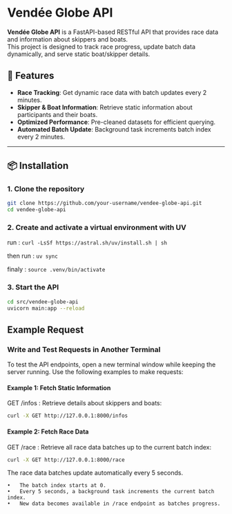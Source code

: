 # Vendée Globe API

**Vendée Globe API** is a FastAPI-based RESTful API that provides race data and information about skippers and boats.  
This project is designed to track race progress, update batch data dynamically, and serve static boat/skipper details.

## 🚀 Features
- **Race Tracking**: Get dynamic race data with batch updates every 2 minutes.
- **Skipper & Boat Information**: Retrieve static information about participants and their boats.
- **Optimized Performance**: Pre-cleaned datasets for efficient querying.
- **Automated Batch Update**: Background task increments batch index every 2 minutes.

---

## 📦 Installation

### **1. Clone the repository**
```bash
git clone https://github.com/your-username/vendee-globe-api.git
cd vendee-globe-api
```

### **2. Create and activate a virtual environment with UV**

run : 
`curl -LsSf https://astral.sh/uv/install.sh | sh`

then run :   `uv sync`

finaly : `source .venv/bin/activate`

### **3. Start the API**
```bash
cd src/vendee-globe-api
uvicorn main:app --reload
```

## Example Request 
### **Write and Test Requests in Another Terminal**

To test the API endpoints, open a new terminal window while keeping the server running. Use the following examples to make requests:

#### Example 1: Fetch Static Information
GET /infos : Retrieve details about skippers and boats:
```bash
curl -X GET http://127.0.0.1:8000/infos
```

#### Example 2: Fetch Race Data
GET /race : Retrieve all race data batches up to the current batch index:
```bash
curl -X GET http://127.0.0.1:8000/race
```

The race data batches update automatically every 5 seconds.

	•	The batch index starts at 0.
	•	Every 5 seconds, a background task increments the current batch index.
	•	New data becomes available in /race endpoint as batches progress.


